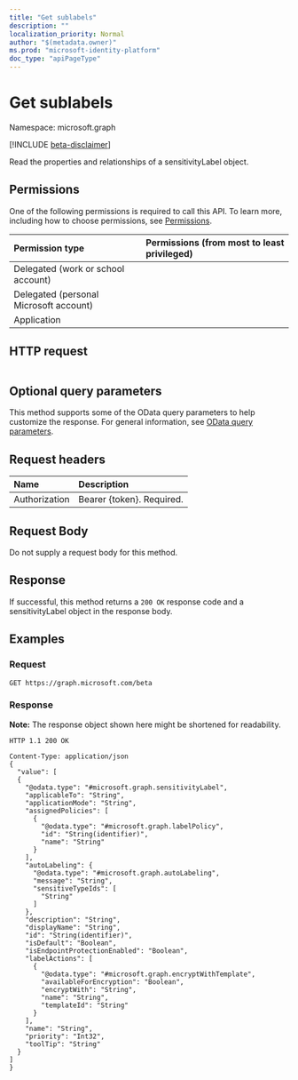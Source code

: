 ```yaml
---
title: "Get sublabels"
description: ""
localization_priority: Normal
author: "$(metadata.owner)"
ms.prod: "microsoft-identity-platform"
doc_type: "apiPageType"
---
```


# Get sublabels

Namespace: microsoft.graph

[!INCLUDE [beta-disclaimer](../../includes/beta-disclaimer.md)]

Read the properties and relationships of a sensitivityLabel object.

## Permissions

One of the following permissions is required to call this API. To learn more, including how to choose permissions, see [Permissions](/graph/permissions-reference).

| Permission type                        | Permissions (from most to least privileged) |
| :------------------------------------- | :------------------------------------------ |
| Delegated (work or school account)     |                                             |
| Delegated (personal Microsoft account) |                                             |
| Application                            |                                             |

## HTTP request

<!-- {
  "blockType": "ignored"
}
-->

```http

```

## Optional query parameters

This method supports some of the OData query parameters to help customize the response. For general information, see [OData query parameters](/graph/query-parameters).

## Request headers

| Name          | Description               |
| :------------ | :------------------------ |
| Authorization | Bearer {token}. Required. |

## Request Body

<!-- Actions and Functions -->

<!-- CRUD Methods -->

Do not supply a request body for this method.

## Response

If successful, this method returns a `200 OK` response code and a sensitivityLabel object in the response body.

## Examples

### Request

<!-- {
  "blockType": "request",
  "name": "get_sublabels"
}
-->

```http
GET https://graph.microsoft.com/beta

```

### Response

**Note:** The response object shown here might be shortened for readability.

<!-- {
  "blockType": "response",
  "truncated": true,
  "@odata.type": "$(this.ReturnTypeFullName)"
}
-->

```http
HTTP 1.1 200 OK

Content-Type: application/json
{
  "value": [
  {
    "@odata.type": "#microsoft.graph.sensitivityLabel",
    "applicableTo": "String",
    "applicationMode": "String",
    "assignedPolicies": [
      {
        "@odata.type": "#microsoft.graph.labelPolicy",
        "id": "String(identifier)",
        "name": "String"
      }
    ],
    "autoLabeling": {
      "@odata.type": "#microsoft.graph.autoLabeling",
      "message": "String",
      "sensitiveTypeIds": [
        "String"
      ]
    },
    "description": "String",
    "displayName": "String",
    "id": "String(identifier)",
    "isDefault": "Boolean",
    "isEndpointProtectionEnabled": "Boolean",
    "labelActions": [
      {
        "@odata.type": "#microsoft.graph.encryptWithTemplate",
        "availableForEncryption": "Boolean",
        "encryptWith": "String",
        "name": "String",
        "templateId": "String"
      }
    ],
    "name": "String",
    "priority": "Int32",
    "toolTip": "String"
  }
]
}

```
